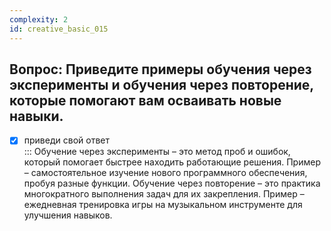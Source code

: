 ```yaml
---
complexity: 2
id: creative_basic_015
---
```

## Вопрос: Приведите примеры обучения через эксперименты и обучения через повторение, которые помогают вам осваивать новые навыки.

- [x] приведи свой ответ  
  ::: Обучение через эксперименты – это метод проб и ошибок, который помогает быстрее находить работающие решения. Пример – самостоятельное изучение нового программного обеспечения, пробуя разные функции. Обучение через повторение – это практика многократного выполнения задач для их закрепления. Пример – ежедневная тренировка игры на музыкальном инструменте для улучшения навыков.